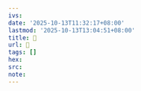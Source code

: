 ```yaml
---
ivs:
date: '2025-10-13T11:32:17+08:00'
lastmod: '2025-10-13T13:04:51+08:00'
title: 󰬖
url: 󰬖
tags: []
hex: 
src:
note:
---
```

